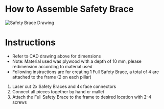 # How to Assemble Safety Brace

![Safety Brace Drawing](https://user-images.githubusercontent.com/49771001/69446645-b58ced00-0d09-11ea-97ba-6f224efd6b31.jpg)

# Instructions
* Refer to CAD drawing above for dimensions
* Note: Material used was plywood with a depth of 10 mm, please redimension according to material used
* Following instructions are for creating 1 Full Safety Brace, a total of 4 are attached to the frame (2 on each pillar) 
1. Laser cut 2x Safety Braces and 4x face connectors
2. Connect all pieces together by hand or mallet
3. Attach the Full Safety Brace to the frame to desired location with 2-4 screws
